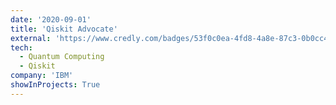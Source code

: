 ```yaml
---
date: '2020-09-01'
title: 'Qiskit Advocate'
external: 'https://www.credly.com/badges/53f0c0ea-4fd8-4a8e-87c3-0b0cc465e9fd?source=linked_in_profile'
tech:
  - Quantum Computing
  - Qiskit
company: 'IBM'
showInProjects: True
---
```

